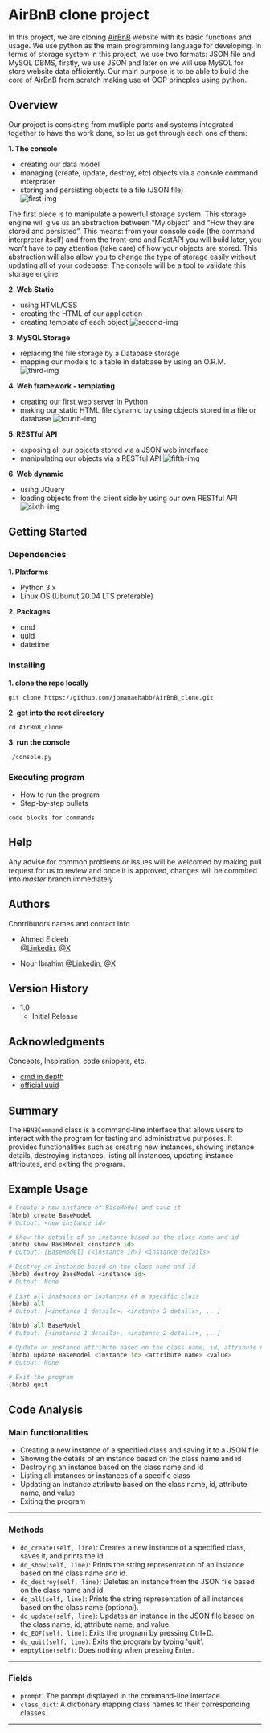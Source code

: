 # AirBnB clone project

In this project, we are cloning [AirBnB](https://www.airbnb.com/) website with its basic functions and usage.
We use python as the main programming language for developing.
In terms of storage system in this project, we use two formats: JSON file and MySQL DBMS, firstly, we use JSON and later on we will use MySQL for store website data efficiently.
Our main purpose is to be able to build the core of AirBnB from scratch making use of OOP princples using python. 

## Overview

Our project is consisting from mutliple parts and systems integrated together to have the work done, so let us get through each one of them:    

**1. The console**
- creating our data model
- managing (create, update, destroy, etc) objects via a console command interpreter
- storing and persisting objects to a file (JSON file)      
![first-img](./imgs/first.png)

The first piece is to manipulate a powerful storage system. This storage engine will give us an abstraction between “My object” and “How they are stored and persisted”. This means: from your console code (the command interpreter itself) and from the front-end and RestAPI you will build later, you won’t have to pay attention (take care) of how your objects are stored.
This abstraction will also allow you to change the type of storage easily without updating all of your codebase.
The console will be a tool to validate this storage engine

**2. Web Static**
- using HTML/CSS
- creating the HTML of our application
- creating template of each object
![second-img](./imgs/second.png)

**3. MySQL Storage**
- replacing the file storage by a Database storage
- mapping our models to a table in database by using an O.R.M.
![third-img](./imgs/third.png)

**4. Web framework - templating**
- creating our first web server in Python
- making our static HTML file dynamic by using objects stored in a file or database
![fourth-img](./imgs/fourth.png)

**5. RESTful API**
- exposing all our objects stored via a JSON web interface
- manipulating our objects via a RESTful API
![fifth-img](./imgs/fifth.png)

**6. Web dynamic**
- using JQuery
- loading objects from the client side by using our own RESTful API
![sixth-img](./imgs/sixth.png)


## Getting Started

### Dependencies

**1. Platforms**
- Python 3.x
- Linux OS (Ubunut 20.04 LTS preferable)


**2. Packages**
- cmd
- uuid
- datetime


### Installing

**1. clone the repo locally**
```
git clone https://github.com/jomanaehabb/AirBnB_clone.git
```
**2. get into the root directory**
```
cd AirBnB_clone
```
**3. run the console**
```
./console.py
```

### Executing program

* How to run the program
* Step-by-step bullets
```
code blocks for commands
```

## Help

Any advise for common problems or issues will be welcomed by making pull request for us to review and once it is approved, changes will be commited into *master* branch immediately
<!-- ```
command to run if program contains helper info
``` -->

## Authors

Contributors names and contact info

* Ahmed Eldeeb  
 [@Linkedin](https://www.linkedin.com/in/ahmedsabrieldeeb/), [@X](https://twitter.com/AhmedEl52390142)

* Nour Ibrahim
[@Linkedin](https://www.linkedin.com/in/nourmibrahimmbs/), [@X](https://twitter.com/NourIbrahim1290)


## Version History

* 1.0
    * Initial Release

<!-- ## License

This project is licensed under the [NAME HERE] License - see the LICENSE.md file for details -->

## Acknowledgments

Concepts, Inspiration, code snippets, etc.
* [cmd in depth](http://pymotw.com/2/cmd/)
* [official uuid](https://docs.python.org/3.8/library/uuid.html)



## Summary
The `HBNBCommand` class is a command-line interface that allows users to interact with the program for testing and administrative purposes. It provides functionalities such as creating new instances, showing instance details, destroying instances, listing all instances, updating instance attributes, and exiting the program.

## Example Usage
```python
# Create a new instance of BaseModel and save it
(hbnb) create BaseModel
# Output: <new instance id>

# Show the details of an instance based on the class name and id
(hbnb) show BaseModel <instance id>
# Output: [BaseModel] (<instance id>) <instance details>

# Destroy an instance based on the class name and id
(hbnb) destroy BaseModel <instance id>
# Output: None

# List all instances or instances of a specific class
(hbnb) all
# Output: [<instance 1 details>, <instance 2 details>, ...]

(hbnb) all BaseModel
# Output: [<instance 1 details>, <instance 2 details>, ...]

# Update an instance attribute based on the class name, id, attribute name, and value
(hbnb) update BaseModel <instance id> <attribute name> <value>
# Output: None

# Exit the program
(hbnb) quit
```

## Code Analysis
### Main functionalities
- Creating a new instance of a specified class and saving it to a JSON file
- Showing the details of an instance based on the class name and id
- Destroying an instance based on the class name and id
- Listing all instances or instances of a specific class
- Updating an instance attribute based on the class name, id, attribute name, and value
- Exiting the program
___
### Methods
- `do_create(self, line)`: Creates a new instance of a specified class, saves it, and prints the id.
- `do_show(self, line)`: Prints the string representation of an instance based on the class name and id.
- `do_destroy(self, line)`: Deletes an instance from the JSON file based on the class name and id.
- `do_all(self, line)`: Prints the string representation of all instances based on the class name (optional).
- `do_update(self, line)`: Updates an instance in the JSON file based on the class name, id, attribute name, and value.
- `do_EOF(self, line)`: Exits the program by pressing Ctrl+D.
- `do_quit(self, line)`: Exits the program by typing 'quit'.
- `emptyline(self)`: Does nothing when pressing Enter.
___
### Fields
- `prompt`: The prompt displayed in the command-line interface.
- `class_dict`: A dictionary mapping class names to their corresponding classes.
___
